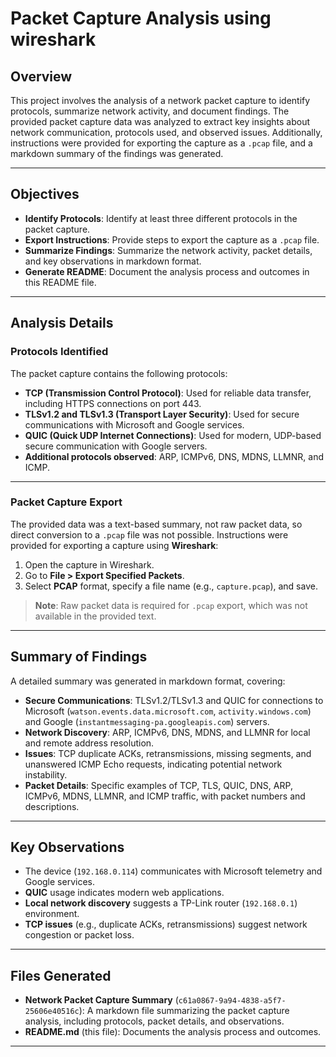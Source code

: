 # Packet Capture Analysis using wireshark

## Overview

This project involves the analysis of a network packet capture to identify protocols, summarize network activity, and document findings. The provided packet capture data was analyzed to extract key insights about network communication, protocols used, and observed issues. Additionally, instructions were provided for exporting the capture as a `.pcap` file, and a markdown summary of the findings was generated.

---

## Objectives

- **Identify Protocols**: Identify at least three different protocols in the packet capture.
- **Export Instructions**: Provide steps to export the capture as a `.pcap` file.
- **Summarize Findings**: Summarize the network activity, packet details, and key observations in markdown format.
- **Generate README**: Document the analysis process and outcomes in this README file.

---

## Analysis Details

### Protocols Identified

The packet capture contains the following protocols:

- **TCP (Transmission Control Protocol)**: Used for reliable data transfer, including HTTPS connections on port 443.
- **TLSv1.2 and TLSv1.3 (Transport Layer Security)**: Used for secure communications with Microsoft and Google services.
- **QUIC (Quick UDP Internet Connections)**: Used for modern, UDP-based secure communication with Google servers.
- **Additional protocols observed**: ARP, ICMPv6, DNS, MDNS, LLMNR, and ICMP.

---

### Packet Capture Export

The provided data was a text-based summary, not raw packet data, so direct conversion to a `.pcap` file was not possible. Instructions were provided for exporting a capture using **Wireshark**:

1. Open the capture in Wireshark.
2. Go to **File > Export Specified Packets**.
3. Select **PCAP** format, specify a file name (e.g., `capture.pcap`), and save.

> **Note**: Raw packet data is required for `.pcap` export, which was not available in the provided text.

---

## Summary of Findings

A detailed summary was generated in markdown format, covering:

- **Secure Communications**: TLSv1.2/TLSv1.3 and QUIC for connections to Microsoft (`watson.events.data.microsoft.com`, `activity.windows.com`) and Google (`instantmessaging-pa.googleapis.com`) servers.
- **Network Discovery**: ARP, ICMPv6, DNS, MDNS, and LLMNR for local and remote address resolution.
- **Issues**: TCP duplicate ACKs, retransmissions, missing segments, and unanswered ICMP Echo requests, indicating potential network instability.
- **Packet Details**: Specific examples of TCP, TLS, QUIC, DNS, ARP, ICMPv6, MDNS, LLMNR, and ICMP traffic, with packet numbers and descriptions.

---

## Key Observations

- The device (`192.168.0.114`) communicates with Microsoft telemetry and Google services.
- **QUIC** usage indicates modern web applications.
- **Local network discovery** suggests a TP-Link router (`192.168.0.1`) environment.
- **TCP issues** (e.g., duplicate ACKs, retransmissions) suggest network congestion or packet loss.

---

## Files Generated

- **Network Packet Capture Summary** (`c61a0867-9a94-4838-a5f7-25606e40516c`): A markdown file summarizing the packet capture analysis, including protocols, packet details, and observations.
- **README.md** (this file): Documents the analysis process and outcomes.

---


